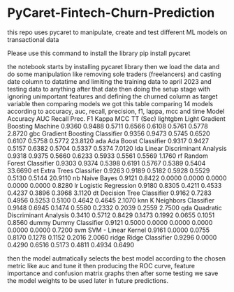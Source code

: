 # PyCaret-Fintech-Churn-Prediction
this repo uses pycaret to manipulate, create and test different ML models on transactional data 

Please use this command to install the library 
pip install pycaret 

the notebook starts by installing pycaret library then we load the data and do some manipulation like removing sole traders (freelancers) and casting date column to datatime and limiting the training data to april 2023 and testing data to anything after that date 
then doing the setup stage with ignoring unimportant features and defining the churned column as target variable 
then comparing models 
we got this table comparing 14 models according to accuracy, auc, recall, precision, f1, lappa, mcc and time 
Model 	Accuracy 	AUC 	Recall 	Prec. 	F1 	Kappa 	MCC 	TT (Sec)
lightgbm 	Light Gradient Boosting Machine 	0.9360 	0.9488 	0.5711 	0.6566 	0.6108 	0.5761 	0.5778 	2.8720
gbc 	Gradient Boosting Classifier 	0.9356 	0.9473 	0.5745 	0.6520 	0.6107 	0.5758 	0.5772 	23.8120
ada 	Ada Boost Classifier 	0.9317 	0.9427 	0.5157 	0.6382 	0.5704 	0.5337 	0.5374 	7.0120
lda 	Linear Discriminant Analysis 	0.9318 	0.9375 	0.5660 	0.6233 	0.5933 	0.5561 	0.5569 	1.1760
rf 	Random Forest Classifier 	0.9303 	0.9374 	0.5398 	0.6191 	0.5767 	0.5389 	0.5404 	33.6690
et 	Extra Trees Classifier 	0.9263 	0.9189 	0.5182 	0.5928 	0.5529 	0.5130 	0.5144 	20.9110
nb 	Naive Bayes 	0.9121 	0.8422 	0.0000 	0.0000 	0.0000 	0.0000 	0.0000 	0.8280
lr 	Logistic Regression 	0.9180 	0.8305 	0.4211 	0.4533 	0.4237 	0.3896 	0.3968 	3.1120
dt 	Decision Tree Classifier 	0.9162 	0.7283 	0.4956 	0.5253 	0.5100 	0.4642 	0.4645 	2.1070
knn 	K Neighbors Classifier 	0.9148 	0.6945 	0.1474 	0.5580 	0.2332 	0.2039 	0.2559 	2.7500
qda 	Quadratic Discriminant Analysis 	0.3410 	0.5712 	0.8429 	0.1473 	0.1992 	0.0655 	0.1051 	0.8560
dummy 	Dummy Classifier 	0.9121 	0.5000 	0.0000 	0.0000 	0.0000 	0.0000 	0.0000 	0.7200
svm 	SVM - Linear Kernel 	0.9161 	0.0000 	0.0755 	0.8170 	0.1278 	0.1152 	0.2016 	2.0060
ridge 	Ridge Classifier 	0.9296 	0.0000 	0.4290 	0.6516 	0.5173 	0.4811 	0.4934 	0.6490

then the model autmatically selects the best model according to the chosen metric like auc 
and tune it 
then producing the ROC curve, feature importance and confusion matrix graphs 
then after some testing we save the model weights to be used later in future predictions. 
